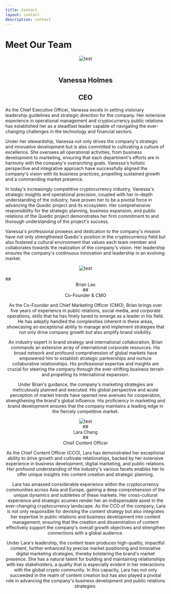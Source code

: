 ```yaml
---
title: Contact
layout: contact
description: contact
---
```


# Meet Our Team


<center><img src="https://www.quedic.com/images/Vanessa%20Holmes.jpg" title="test"></center>
<br>

##  <center> Vanessa Holmes <center>
## <center> CEO <center>

As the Chief Executive Officer, Vanessa excels in setting visionary leadership guidelines and strategic direction for the company. Her extensive experience in operational management and cryptocurrency public relations has established her as a steadfast leader capable of navigating the ever-changing challenges in the technology and financial sectors.

Under her stewardship, Vanessa not only drives the company's strategic and innovative development but is also committed to cultivating a culture of excellence. She oversees all operational activities, from business development to marketing, ensuring that each department's efforts are in harmony with the company's overarching goals. Vanessa's holistic perspective and integrative approach have successfully aligned the company's vision with its business practices, propelling sustained growth and a commanding market presence.

In today's increasingly competitive cryptocurrency industry, Vanessa's strategic insights and operational precision, coupled with her in-depth understanding of the industry, have proven her to be a pivotal force in advancing the Quedic project and its ecosystem. Her comprehensive responsibility for the strategic planning, business expansion, and public relations of the Quedic project demonstrates her firm commitment to and thorough understanding of the project's success.

Vanessa's professional prowess and dedication to the company's mission have not only strengthened Quedic's position in the cryptocurrency field but also fostered a cultural environment that values each team member and collaborates towards the realization of the company's vision. Her leadership ensures the company's continuous innovation and leadership in an evolving market.


<div class="gallery-box">
  <center><img src="https://www.quedic.com/images/GCWzBX1aYAAic7-.jpeg" title="test"></center>
<br>
</div>
##  <center> Brian Lau <center>
## <center>Co-Founder & CMO <center>

As the Co-Founder and Chief Marketing Officer (CMO), Brian brings over five years of experience in public relations, social media, and corporate operations, skills that he has finely tuned to emerge as a leader in his field. He has adeptly handled the complexities inherent in these areas, showcasing an exceptional ability to manage and implement strategies that not only drive company growth but also amplify brand visibility.

An industry expert in brand strategy and international collaboration, Brian commands an extensive array of international corporate resources. His broad network and profound comprehension of global markets have empowered him to establish strategic partnerships and nurture collaborative relationships. His professional expertise and insights are crucial for steering the company through the ever-shifting business terrain and propelling its international expansion.

Under Brian's guidance, the company's marketing strategies are meticulously planned and executed. His global perspective and acute perception of market trends have opened new avenues for cooperation, strengthening the brand's global influence. His proficiency in marketing and brand development ensures that the company maintains a leading edge in the fiercely competitive market.


<div class="gallery-box">
  <center><img src="https://www.quedic.com//images/lara.jpg" title="test"></center>
</div>
##  <center> Lara Chang <center>
## <center>Chief Content Officer <center>

As the Chief Content Officer (CCO), Lara has demonstrated her exceptional ability to drive growth and cultivate relationships, backed by her extensive experience in business development, digital marketing, and public relations. Her profound understanding of the industry's various facets enables her to offer unique insights into content creation and strategic planning.

Lara has amassed considerable experience within the cryptocurrency communities across Asia and Europe, gaining a deep comprehension of the unique dynamics and subtleties of these markets. Her cross-cultural experience and strategic acumen render her an indispensable asset in the ever-changing cryptocurrency landscape. As the CCO of the company, Lara is not only responsible for devising the content strategy but also integrates her expertise in public relations and business development into content management, ensuring that the creation and dissemination of content effectively support the company's overall growth objectives and strengthen connections with a global audience.

Under Lara's leadership, the content team produces high-quality, impactful content, further enhanced by precise market positioning and innovative digital marketing strategies, thereby bolstering the brand's market presence. She has a natural talent for building and maintaining relationships with key stakeholders, a quality that is especially evident in her interactions with the global crypto community. In this capacity, Lara has not only succeeded in the realm of content creation but has also played a pivotal role in advancing the company's business development and public relations strategies.
